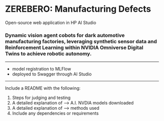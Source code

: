 # ZEREBERO: Manufacturing Defects
Open-source web application in HP AI Studio
### Dynamic vision agent cobots for dark automotive manufacturing factories, leveraging synthetic sensor data and Reinforcement Learning within NVIDIA Omniverse Digital Twins to achieve robotic autonomy.
--------

- model registration to MLFlow
- deployed to Swagger through AI Studio

-------

Include a README with the following: 

1. Steps for judging and testing 
2. A detailed explanation of --> A.I. NVDIA models downloaded 
3. A detailed explanation of --> methods used
4. Include any dependencies or requirements

